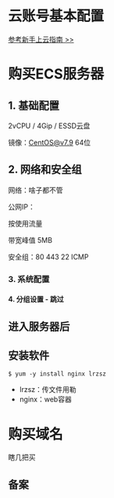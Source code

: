# 云账号基本配置

[参考新手上云指南 >>](https://help.aliyun.com/product/47310.html)

# 购买ECS服务器

## 1. 基础配置

2vCPU / 4Gip / ESSD云盘

镜像：CentOS@v7.9 64位 

## 2. 网络和安全组

网络：啥子都不管

公网IP：

按使用流量

带宽峰值 5MB

安全组：80 443 22 ICMP

### 3. 系统配置

#### 4. 分组设置 - 跳过



## 进入服务器后

## 安装软件

```shell
$ yum -y install nginx lrzsz
```

-  lrzsz：传文件用勒
- nginx：web容器



# 购买域名

瞎几把买

## 备案

